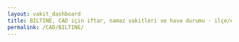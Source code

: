 ```yaml
---
layout: vakit_dashboard
title: BILTINE, CAD için iftar, namaz vakitleri ve hava durumu - ilçe/eyalet seç
permalink: /CAD/BILTINE/
---
```


<script type="text/javascript">
  var GLOBAL_COUNTRY = 'CAD';
  var GLOBAL_CITY = 'BILTINE';
  var GLOBAL_STATE = '';
  var lat = 72;
  var lon = 21;
</script>
